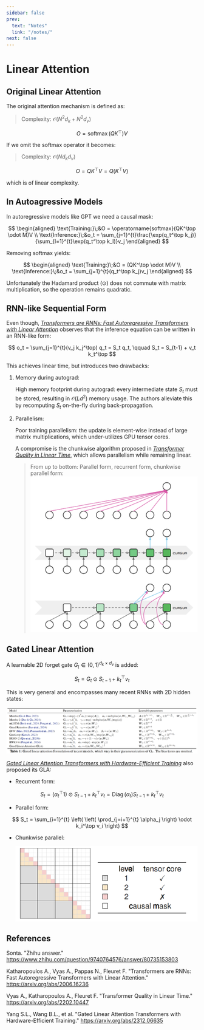 ```yaml
---
sidebar: false
prev:
  text: "Notes"
  link: "/notes/"
next: false
---
```


# Linear Attention

## Original Linear Attention

The original attention mechanism is defined as:

<blockquote class="float-right !mt-2 w-60">

Complexity: $\mathcal O(N^2 d_k + N^2 d_v)$

</blockquote>

$$
O = \operatorname{softmax}(QK^\top)V
$$

If we omit the softmax operator it becomes:

<blockquote class="float-right !mt-2 w-60">

Complexity: $\mathcal O(N d_k d_v)$

</blockquote>

$$
O = QK^\top V = Q(K^\top V)
$$

which is of linear complexity.

## In Autoagressive Models

In autoregressive models like GPT we need a causal mask:

$$
\begin{aligned}
\text{Training:}\;&O = \operatorname{softmax}(QK^\top \odot M)V \\
\text{Inference:}\;&o_t = \sum_{j=1}^{t}\frac{\exp(q_t^\top k_j)}{\sum_{l=1}^{t}\exp(q_t^\top k_l)}v_j
\end{aligned}
$$

Removing softmax yields:

$$
\begin{aligned}
\text{Training:}\;&O = (QK^\top \odot M)V \\
\text{Inference:}\;&o_t = \sum_{j=1}^{t}(q_t^\top k_j)v_j
\end{aligned}
$$

Unfortunately the Hadamard product ($\odot$) does not commute with matrix multiplication, so the operation remains quadratic.

## RNN-like Sequential Form

Even though, [*Transformers are RNNs: Fast Autoregressive Transformers with Linear Attention*](https://arxiv.org/abs/2006.16236) observes that the inference equation can be written in an RNN-like form:

$$
o_t = \sum_{j=1}^{t}(v_j k_j^\top) q_t = S_t q_t, \qquad
S_t = S_{t-1} + v_t k_t^\top
$$

This achieves linear time, but introduces two drawbacks:

1. Memory during autograd:

   High memory footprint during autograd: every intermediate state $S_t$ must be stored, resulting in $\mathcal O(L d^2)$ memory usage. The authors alleviate this by recomputing $S_t$ on-the-fly during back-propagation.

2. Parallelism:

   Poor training parallelism: the update is element-wise instead of large matrix multiplications, which under-utilizes GPU tensor cores.

   A compromise is the chunkwise algorithm proposed in [*Transformer Quality in Linear Time*](https://arxiv.org/abs/2202.10447), which allows parallelism while remaining linear.

   > From up to bottom: Parallel form, recurrent form, chunkwise parallel form:
   > <img src="./assets/la-chunkwise.png" class="px-12" />

## Gated Linear Attention

A learnable 2D forget gate $G_t \in (0,1)^{d_k \times d_v}$ is added:

$$
S_t = G_t \odot S_{t-1} + k_t^\top v_t
$$

This is very general and encompasses many recent RNNs with 2D hidden states:

![](./assets/gla-table.png)

[*Gated Linear Attention Transformers with Hardware-Efficient Training*](https://arxiv.org/abs/2312.06635) also proposed its GLA:

- Recurrent form:

$$
S_t = (\alpha _t^\top 1) \odot S_{t-1} + k_t^\top v_t = \operatorname{Diag}(\alpha _t)S_{t-1} + k_t^\top v_t
$$

- Parallel form:

$$
S_t = \sum_{i=1}^{t} \left( \left( \prod_{j=i+1}^{t} \alpha_j \right) \odot k_i^\top v_i \right)
$$

- Chunkwise parallel:

   <img src="./assets/gla-chunkwise.png" class="w-80" />

## References

<div class="references">

Sonta. "Zhihu answer." https://www.zhihu.com/question/9740764576/answer/80735153803

Katharopoulos A., Vyas A., Pappas N., Fleuret F. "Transformers are RNNs: Fast Autoregressive Transformers with Linear Attention." https://arxiv.org/abs/2006.16236

Vyas A., Katharopoulos A., Fleuret F. "Transformer Quality in Linear Time." https://arxiv.org/abs/2202.10447

Yang S.L., Wang B.L., et al. "Gated Linear Attention Transformers with Hardware-Efficient Training." https://arxiv.org/abs/2312.06635

</div>
